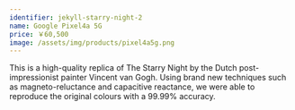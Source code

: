 ```yaml
---
identifier: jekyll-starry-night-2
name: Google Pixel4a 5G
price: ￥60,500
image: /assets/img/products/pixel4a5g.png
---
```


This is a high-quality replica of The Starry Night by the Dutch post-impressionist painter Vincent van Gogh. Using brand new techniques such as magneto-reluctance and capacitive reactance, we were able to reproduce the original colours with a 99.99% accuracy.
